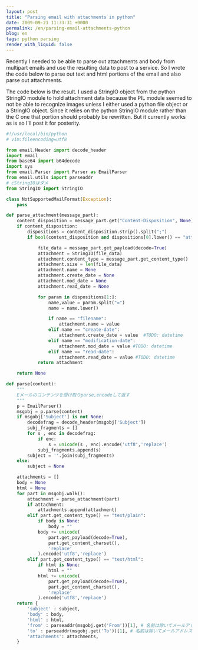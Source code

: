 ```yaml
---
layout: post
title: "Parsing email with attachments in python"
date: 2009-09-21 11:33:31 +0000
permalink: /en/parsing-email-attachments-python
blog: en
tags: python parsing
render_with_liquid: false
---
```


<!-- textlint-disable rousseau -->

Recently I needed to be able to parse out attachments and body from
multipart emails and use the resulting data to post to a service. So I
wrote the code below to parse out text and html portions of the email
and also parse out attachments.

The code below is the result. I used a StringIO object from the python
StringIO module to hold attachment data because the PIL module seemed to
not be able to recognize images unless I either used a python file
object or a StringIO object. Since it relies on the python StringIO
module rather than the C one that portion should probably be rewritten.
But it currently works as is so I'll post it for posterity.

```python
#!/usr/local/bin/python
# vim:fileencoding=utf8

from email.Header import decode_header
import email
from base64 import b64decode
import sys
from email.Parser import Parser as EmailParser
from email.utils import parseaddr
# cStringIOはダメ
from StringIO import StringIO

class NotSupportedMailFormat(Exception):
    pass

def parse_attachment(message_part):
    content_disposition = message_part.get("Content-Disposition", None)
    if content_disposition:
        dispositions = content_disposition.strip().split(";")
        if bool(content_disposition and dispositions[0].lower() == "attachment"):

            file_data = message_part.get_payload(decode=True)
            attachment = StringIO(file_data)
            attachment.content_type = message_part.get_content_type()
            attachment.size = len(file_data)
            attachment.name = None
            attachment.create_date = None
            attachment.mod_date = None
            attachment.read_date = None

            for param in dispositions[1:]:
                name,value = param.split("=")
                name = name.lower()

                if name == "filename":
                    attachment.name = value
                elif name == "create-date":
                    attachment.create_date = value  #TODO: datetime
                elif name == "modification-date":
                    attachment.mod_date = value #TODO: datetime
                elif name == "read-date":
                    attachment.read_date = value #TODO: datetime
            return attachment

    return None

def parse(content):
    """
    Eメールのコンテンツを受け取りparse,encodeして返す
    """
    p = EmailParser()
    msgobj = p.parse(content)
    if msgobj['Subject'] is not None:
        decodefrag = decode_header(msgobj['Subject'])
        subj_fragments = []
        for s , enc in decodefrag:
            if enc:
                s = unicode(s , enc).encode('utf8','replace')
            subj_fragments.append(s)
        subject = ''.join(subj_fragments)
    else:
        subject = None

    attachments = []
    body = None
    html = None
    for part in msgobj.walk():
        attachment = parse_attachment(part)
        if attachment:
            attachments.append(attachment)
        elif part.get_content_type() == "text/plain":
            if body is None:
                body = ""
            body += unicode(
                part.get_payload(decode=True),
                part.get_content_charset(),
                'replace'
            ).encode('utf8','replace')
        elif part.get_content_type() == "text/html":
            if html is None:
                html = ""
            html += unicode(
                part.get_payload(decode=True),
                part.get_content_charset(),
                'replace'
            ).encode('utf8','replace')
    return {
        'subject' : subject,
        'body' : body,
        'html' : html,
        'from' : parseaddr(msgobj.get('From'))[1], # 名前は除いてメールアドレスのみ抽出
        'to' : parseaddr(msgobj.get('To'))[1], # 名前は除いてメールアドレスのみ抽出
        'attachments': attachments,
    }
```

<!-- textlint-enable rousseau -->
